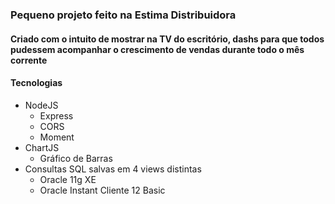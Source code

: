 ### Pequeno projeto feito na Estima Distribuidora

#### Criado com o intuito de mostrar na TV do escritório, dashs para que todos pudessem acompanhar o crescimento de vendas durante todo o mês corrente

#### Tecnologias

<ul>
 <li>NodeJS
  <ul>
   <li>Express</li>
   <li>CORS</li>
   <li>Moment</li>
  </ul>
 </li>
 <li>ChartJS
  <ul>
   <li>Gráfico de Barras</li>
  </ul>
 </li>
 <li>Consultas SQL salvas em 4 views distintas
  <ul>
   <li>Oracle 11g XE</li>
   <li>Oracle Instant Cliente 12 Basic</li>
  </ul>
 </li>
</ul>
